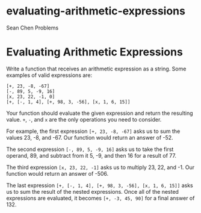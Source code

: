# evaluating-arithmetic-expressions
Sean Chen Problems

# Evaluating Arithmetic Expressions

Write a function that receives an arithmetic expression as a string. Some examples of valid expressions are:

```
[+, 23, -8, -67]
[-, 89, 5, -9, 16]
[x, 23, 22, -1, 0]
[+, [-, 1, 4], [+, 98, 3, -56], [x, 1, 6, 15]]
```

Your function should evaluate the given expression and return the resulting value. `+`, `-`, and `x` are the 
only operations you need to consider. 

For example, the first expression `[+, 23, -8, -67]` asks us to sum the values 23, -8, and -67. Our function would
return an answer of -52.

The second expression `[-, 89, 5, -9, 16]` asks us to take the first operand, 89, and subtract from it 5, -9, and
then 16 for a result of 77.

The third expression `[x, 23, 22, -1]` asks us to multiply 23, 22, and -1. Our function would return an answer of 
-506.

The last expression `[+, [-, 1, 4], [+, 98, 3, -56], [x, 1, 6, 15]]` asks us to sum the result of the nested 
expressions. Once all of the nested expressions are evaluated, it becomes `[+, -3, 45, 90]` for a final answer
of 132.
